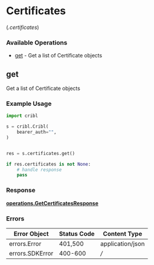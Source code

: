 # Certificates
(*.certificates*)

### Available Operations

* [get](#get) - Get a list of Certificate objects

## get

Get a list of Certificate objects

### Example Usage

```python
import cribl

s = cribl.Cribl(
    bearer_auth="",
)


res = s.certificates.get()

if res.certificates is not None:
    # handle response
    pass
```


### Response

**[operations.GetCertificatesResponse](../../models/operations/getcertificatesresponse.md)**
### Errors

| Error Object     | Status Code      | Content Type     |
| ---------------- | ---------------- | ---------------- |
| errors.Error     | 401,500          | application/json |
| errors.SDKError  | 400-600          | */*              |
